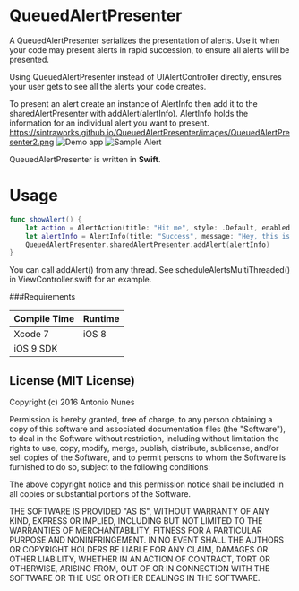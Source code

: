 QueuedAlertPresenter
====

A QueuedAlertPresenter serializes the presentation of alerts. Use it when your code may present alerts in rapid succession, to ensure all alerts will be presented.

Using QueuedAlertPresenter instead of UIAlertController directly, ensures your user gets to see all the alerts your code creates.

To present an alert create an instance of AlertInfo then add it to the sharedAlertPresenter with addAlert(alertInfo).
AlertInfo holds the information for an individual alert you want to present.
https://sintraworks.github.io/QueuedAlertPresenter/images/QueuedAlertPresenter2.png
![Demo app](https://sintraworks.github.io/QueuedAlertPresenter/images/QueuedAlertPresenter1.png)
![Sample Alert](https://sintraworks.github.io/QueuedAlertPresenter/images/QueuedAlertPresenter2.png)

QueuedAlertPresenter is written in **Swift**.

Usage
====

```swift
func showAlert() {
    let action = AlertAction(title: "Hit me", style: .Default, enabled: true, isPreferredAction: true, handler: nil)
    let alertInfo = AlertInfo(title: "Success", message: "Hey, this is alert nº \(i)", actions: [action])
    QueuedAlertPresenter.sharedAlertPresenter.addAlert(alertInfo)
}
```

You can call addAlert() from any thread. See scheduleAlertsMultiThreaded() in ViewController.swift for an example.

###Requirements

| Compile Time  | Runtime       |
| :------------ | :------------ |
| Xcode 7       | iOS 8         |
| iOS 9 SDK     |               

## License (MIT License)
Copyright (c) 2016 Antonio Nunes

Permission is hereby granted, free of charge, to any person obtaining a copy
of this software and associated documentation files (the "Software"), to deal
in the Software without restriction, including without limitation the rights
to use, copy, modify, merge, publish, distribute, sublicense, and/or sell
copies of the Software, and to permit persons to whom the Software is
furnished to do so, subject to the following conditions:

The above copyright notice and this permission notice shall be included in
all copies or substantial portions of the Software.

THE SOFTWARE IS PROVIDED "AS IS", WITHOUT WARRANTY OF ANY KIND, EXPRESS OR
IMPLIED, INCLUDING BUT NOT LIMITED TO THE WARRANTIES OF MERCHANTABILITY,
FITNESS FOR A PARTICULAR PURPOSE AND NONINFRINGEMENT. IN NO EVENT SHALL THE
AUTHORS OR COPYRIGHT HOLDERS BE LIABLE FOR ANY CLAIM, DAMAGES OR OTHER
LIABILITY, WHETHER IN AN ACTION OF CONTRACT, TORT OR OTHERWISE, ARISING FROM,
OUT OF OR IN CONNECTION WITH THE SOFTWARE OR THE USE OR OTHER DEALINGS IN
THE SOFTWARE.
